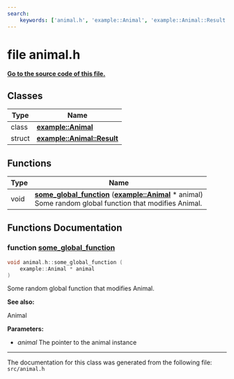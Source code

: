 ```yaml
---
search:
    keywords: ['animal.h', 'example::Animal', 'example::Animal::Result', 'some_global_function']
---
```


# file animal.h

**[Go to the source code of this file.](animal_8h_source.md)**
## Classes

|Type|Name|
|-----|-----|
|class|[**example::Animal**](classexample_1_1_animal.md)|
|struct|[**example::Animal::Result**](structexample_1_1_animal_1_1_result.md)|


## Functions

|Type|Name|
|-----|-----|
|void|[**some\_global\_function**](animal_8h.md#1ad4969d516ff95884b14e25cce5c8b507) (**[example::Animal](classexample_1_1_animal.md)** \* animal) <br>Some random global function that modifies Animal. |


## Functions Documentation

### function <a id="1ad4969d516ff95884b14e25cce5c8b507" href="#1ad4969d516ff95884b14e25cce5c8b507">some\_global\_function</a>

```cpp
void animal.h::some_global_function (
    example::Animal * animal
)
```

Some random global function that modifies Animal. 



**See also:**

Animal 




**Parameters:**


* _animal_ The pointer to the animal instance 





----------------------------------------
The documentation for this class was generated from the following file: `src/animal.h`
